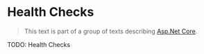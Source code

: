 # Health Checks

> This text is part of a group of texts describing [Asp.Net Core](Index.md).

TODO: Health Checks